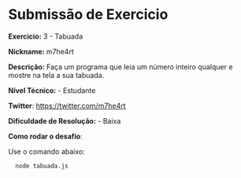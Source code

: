 # Submissão de Exercicio

**Exercicio:** 3 - Tabuada

**Nickname:** m7he4rt

**Descrição:** Faça um programa que leia um número inteiro qualquer e mostre na tela a sua tabuada.

**Nível Técnico:** - Estudante

**Twitter**: https://twitter.com/m7he4rt

**Dificuldade de Resolução:** - Baixa

**Como rodar o desafio**: 

Use o comando abaixo: 
```bash
  node tabuada.js
```